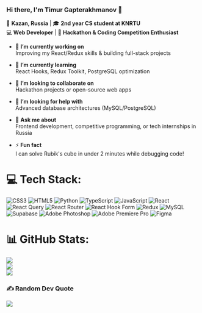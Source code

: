 ### Hi there, I'm Timur Gapterakhmanov 👋

📍 **Kazan, Russia** | 🎓 **2nd year CS student at KNRTU**  
💻 **Web Developer** | 🚀 **Hackathon & Coding Competition Enthusiast**

- 🔭 **I’m currently working on**  
  Improving my React/Redux skills & building full-stack projects

- 🌱 **I’m currently learning**  
  React Hooks, Redux Toolkit, PostgreSQL optimization

- 👯 **I’m looking to collaborate on**  
  Hackathon projects or open-source web apps

- 🤝 **I’m looking for help with**  
  Advanced database architectures (MySQL/PostgreSQL)

- 💬 **Ask me about**  
  Frontend development, competitive programming, or tech internships in Russia

- ⚡ **Fun fact**  
  I can solve Rubik's cube in under 2 minutes while debugging code!


# 💻 Tech Stack:
![CSS3](https://img.shields.io/badge/css3-%231572B6.svg?style=for-the-badge&logo=css3&logoColor=white) ![HTML5](https://img.shields.io/badge/html5-%23E34F26.svg?style=for-the-badge&logo=html5&logoColor=white) ![Python](https://img.shields.io/badge/python-3670A0?style=for-the-badge&logo=python&logoColor=ffdd54) ![TypeScript](https://img.shields.io/badge/typescript-%23007ACC.svg?style=for-the-badge&logo=typescript&logoColor=white) ![JavaScript](https://img.shields.io/badge/javascript-%23323330.svg?style=for-the-badge&logo=javascript&logoColor=%23F7DF1E) ![React](https://img.shields.io/badge/react-%2320232a.svg?style=for-the-badge&logo=react&logoColor=%2361DAFB) ![React Query](https://img.shields.io/badge/-React%20Query-FF4154?style=for-the-badge&logo=react%20query&logoColor=white) ![React Router](https://img.shields.io/badge/React_Router-CA4245?style=for-the-badge&logo=react-router&logoColor=white) ![React Hook Form](https://img.shields.io/badge/React%20Hook%20Form-%23EC5990.svg?style=for-the-badge&logo=reacthookform&logoColor=white) ![Redux](https://img.shields.io/badge/redux-%23593d88.svg?style=for-the-badge&logo=redux&logoColor=white) ![MySQL](https://img.shields.io/badge/mysql-4479A1.svg?style=for-the-badge&logo=mysql&logoColor=white) ![Supabase](https://img.shields.io/badge/Supabase-3ECF8E?style=for-the-badge&logo=supabase&logoColor=white) ![Adobe Photoshop](https://img.shields.io/badge/adobe%20photoshop-%2331A8FF.svg?style=for-the-badge&logo=adobe%20photoshop&logoColor=white) ![Adobe Premiere Pro](https://img.shields.io/badge/Adobe%20Premiere%20Pro-9999FF.svg?style=for-the-badge&logo=Adobe%20Premiere%20Pro&logoColor=white) ![Figma](https://img.shields.io/badge/figma-%23F24E1E.svg?style=for-the-badge&logo=figma&logoColor=white)
# 📊 GitHub Stats:
![](https://github-readme-stats.vercel.app/api?username=gldkizz&theme=dark&hide_border=true&include_all_commits=true&count_private=false)<br/>
![](https://nirzak-streak-stats.vercel.app/?user=gldkizz&theme=dark&hide_border=true)<br/>
![](https://github-readme-stats.vercel.app/api/top-langs/?username=gldkizz&theme=dark&hide_border=true&include_all_commits=true&count_private=false&layout=compact)

### ✍️ Random Dev Quote
![](https://quotes-github-readme.vercel.app/api?type=horizontal&theme=merko)

<!-- Proudly created with GPRM ( https://gprm.itsvg.in ) -->
